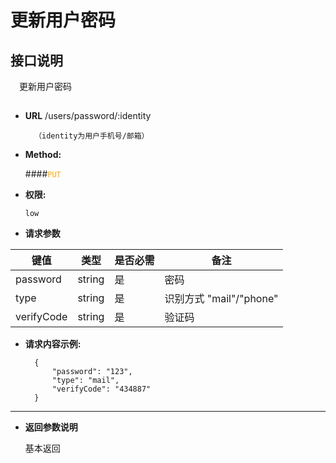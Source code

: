 # 更新用户密码

## 接口说明

　更新用户密码

## 


* **URL**
        /users/password/:identity
        
        （identity为用户手机号/邮箱）

* **Method:**
  
  ####<font color=orange>`PUT`</font>

* **权限:**

  `low`

*  **请求参数**

**键值** | **类型** | **是否必需** | **备注**
---------|----------|--------------|---------
password|string|是|密码
type|string|是|识别方式 "mail"/"phone"
verifyCode|string|是|验证码

* **请求内容示例:**


        {
            "password": "123",
            "type": "mail",
            "verifyCode": "434887"
        } 
--- 
*  **返回参数说明**

    基本返回